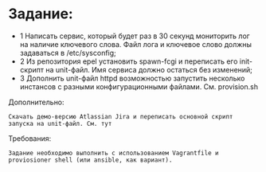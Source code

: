 # Задание:

* 1 Написать сервис, который будет раз в 30 секунд мониторить лог на наличие ключевого слова. Файл лога и ключевое слово должны задаваться в /etc/sysconfig;
* 2 Из репозитория epel установить spawn-fcgi и переписать его init-скрипт на unit-файл. Имя сервиса должно остаться без изменений;
* 3 Дополнить unit-файл httpd возможностью запустить несколько инстансов с разными конфигурационными файлами. См. provision.sh

Дополнительно:

    Скачать демо-версию Atlassian Jira и переписать основной скрипт запуска на unit-файл. См. тут

Требования:

    Задание необходимо выполнить с использованием Vagrantfile и proviosioner shell (или ansible, как вариант).
